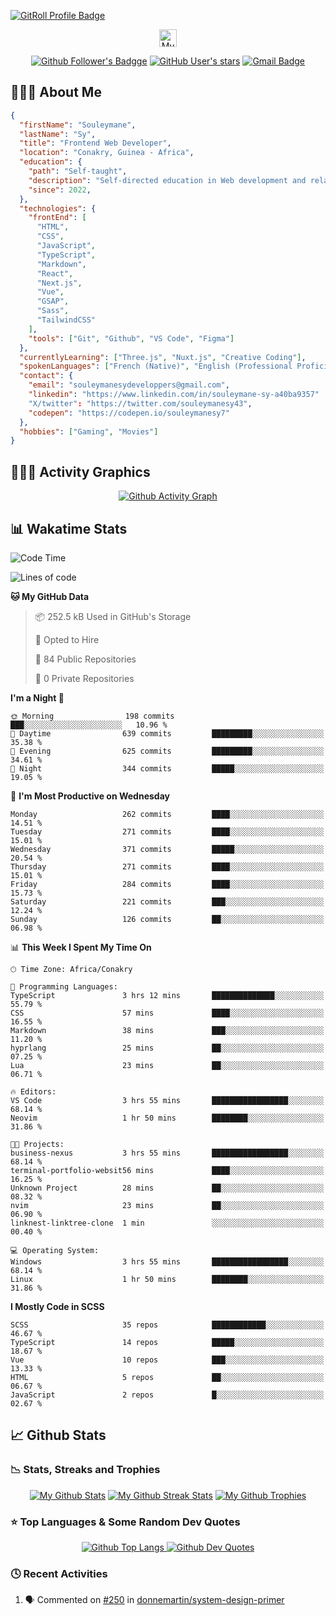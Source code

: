 <!-- Section 1: Customs Banner -->

<!-- <p align="center">
  <a href="https://github.com/SouleymaneSy7/">
    <img src="./assets/my-github-banner.png" /></a>
</p> -->

<a href="https://gitroll.io/profile/uvqwwvT5iUEaaPhkoTAZ5RsU2psV2" target="_blank"><img src="https://gitroll.io/api/badges/profiles/v1/uvqwwvT5iUEaaPhkoTAZ5RsU2psV2?theme=nord" alt="GitRoll Profile Badge"/></a>

<!--  Section 2: Social Badges Icons -->

<p align="center"><a target="_blank"><img src="https://komarev.com/ghpvc/?username=souleymanesy7&color=0d1118&style=for-the-badge&label=PROFILE+VIEWS" alt="My Profile Views Counter" height="28" /></a></p>

<p align="center">
  <a href="https://github.com/SouleymaneSy7" title="My Followers On Github"><img alt="Github Follower's Badgge" src="https://img.shields.io/github/followers/souleymanesy7?style=for-the-badge&logo=github&logoColor=FFF&labelColor=0d1118&color=272932"></a>  
  <a href="https://github.com/SouleymaneSy7?tab=stars" title="My Stars On Github"><img alt="GitHub User's stars" src="https://img.shields.io/github/stars/souleymanesy7?affiliations=OWNER&style=for-the-badge&logo=data%3Aimage%2Fsvg%2Bxml%3Bbase64%2CPHN2ZyB4bWxucz0iaHR0cDovL3d3dy53My5vcmcvMjAwMC9zdmciIHZpZXdCb3g9IjAgMCA1NzYgNTEyIj48IS0tIUZvbnQgQXdlc29tZSBGcmVlIDYuNy4yIGJ5IEBmb250YXdlc29tZSAtIGh0dHBzOi8vZm9udGF3ZXNvbWUuY29tIExpY2Vuc2UgLSBodHRwczovL2ZvbnRhd2Vzb21lLmNvbS9saWNlbnNlL2ZyZWUgQ29weXJpZ2h0IDIwMjUgRm9udGljb25zLCBJbmMuLS0%2BPHBhdGggZmlsbD0iI2ZmZmZmZiIgZD0iTTMxNi45IDE4QzMxMS42IDcgMzAwLjQgMCAyODguMSAwcy0yMy40IDctMjguOCAxOEwxOTUgMTUwLjMgNTEuNCAxNzEuNWMtMTIgMS44LTIyIDEwLjItMjUuNyAyMS43cy0uNyAyNC4yIDcuOSAzMi43TDEzNy44IDMyOSAxMTMuMiA0NzQuN2MtMiAxMiAzIDI0LjIgMTIuOSAzMS4zczIzIDggMzMuOCAyLjNsMTI4LjMtNjguNSAxMjguMyA2OC41YzEwLjggNS43IDIzLjkgNC45IDMzLjgtMi4zczE0LjktMTkuMyAxMi45LTMxLjNMNDM4LjUgMzI5IDU0Mi43IDIyNS45YzguNi04LjUgMTEuNy0yMS4yIDcuOS0zMi43cy0xMy43LTE5LjktMjUuNy0yMS43TDM4MS4yIDE1MC4zIDMxNi45IDE4eiIvPjwvc3ZnPg%3D%3D&label=Github%20Star&labelColor=0d1118&color=272932"></a>
  <a href="mailto:souleymanesyservices@gmail.com" title="Send Me An E-mail"><img alt="Gmail Badge" src="https://img.shields.io/badge/souleymanesyservices%40gmail.com-272932?style=for-the-badge&logo=gmail&logoColor=fff&label=GMAIL&labelColor=0d1118&link=mail" /></a>
</p>

<!-- Section 3: About Me -->

<h2>👨🏾‍💻 About Me</h2>

```json
{
  "firstName": "Souleymane",
  "lastName": "Sy",
  "title": "Frontend Web Developer",
  "location": "Conakry, Guinea - Africa",
  "education": {
    "path": "Self-taught",
    "description": "Self-directed education in Web development and related technologies.",
    "since": 2022,
  },
  "technologies": {
    "frontEnd": [
      "HTML",
      "CSS",
      "JavaScript",
      "TypeScript",
      "Markdown",
      "React",
      "Next.js",
      "Vue",
      "GSAP",
      "Sass",
      "TailwindCSS"
    ],
    "tools": ["Git", "Github", "VS Code", "Figma"]
  },
  "currentlyLearning": ["Three.js", "Nuxt.js", "Creative Coding"],
  "spokenLanguages": ["French (Native)", "English (Professional Proficiency)"],
  "contact": {
    "email": "souleymanesydeveloppers@gmail.com",
    "linkedin": "https://www.linkedin.com/in/souleymane-sy-a40ba9357"
    "X/twitter": "https://twitter.com/souleymanesy43",
    "codepen": "https://codepen.io/souleymanesy7"
  },
  "hobbies": ["Gaming", "Movies"]
}
```

<!-- Section 4: Activity Graphics -->

<h2>🚣🏽‍♂️ Activity Graphics</h2>

<p align="center">
  <a href="https://github.com/ashutosh00710/github-readme-activity-graph">
    <img alt="Github Activity Graph" src="https://github-readme-activity-graph.vercel.app/graph?username=SouleymaneSy7&theme=nord&custom_title=Souleymane%20Activity%20Graphs&hide_border=true&radius=5" />
  </a>
</p>

<!-- Section 5: Wakatime Statistics -->

<h2>📊 Wakatime Stats</h2>

<!--START_SECTION:waka-readme-stats-->
![Code Time](http://img.shields.io/badge/Code%20Time-621%20hrs%2031%20mins-blue)

![Lines of code](https://img.shields.io/badge/From%20Hello%20World%20I%27ve%20Written-286.7%20thousand%20lines%20of%20code-blue)

**🐱 My GitHub Data** 

> 📦 252.5 kB Used in GitHub's Storage 
 > 
> 💼 Opted to Hire
 > 
> 📜 84 Public Repositories 
 > 
> 🔑 0 Private Repositories 
 > 
**I'm a Night 🦉** 

```text
🌞 Morning                198 commits         ███░░░░░░░░░░░░░░░░░░░░░░   10.96 % 
🌆 Daytime                639 commits         █████████░░░░░░░░░░░░░░░░   35.38 % 
🌃 Evening                625 commits         █████████░░░░░░░░░░░░░░░░   34.61 % 
🌙 Night                  344 commits         █████░░░░░░░░░░░░░░░░░░░░   19.05 % 
```
📅 **I'm Most Productive on Wednesday** 

```text
Monday                   262 commits         ████░░░░░░░░░░░░░░░░░░░░░   14.51 % 
Tuesday                  271 commits         ████░░░░░░░░░░░░░░░░░░░░░   15.01 % 
Wednesday                371 commits         █████░░░░░░░░░░░░░░░░░░░░   20.54 % 
Thursday                 271 commits         ████░░░░░░░░░░░░░░░░░░░░░   15.01 % 
Friday                   284 commits         ████░░░░░░░░░░░░░░░░░░░░░   15.73 % 
Saturday                 221 commits         ███░░░░░░░░░░░░░░░░░░░░░░   12.24 % 
Sunday                   126 commits         ██░░░░░░░░░░░░░░░░░░░░░░░   06.98 % 
```


📊 **This Week I Spent My Time On** 

```text
🕑︎ Time Zone: Africa/Conakry

💬 Programming Languages: 
TypeScript               3 hrs 12 mins       ██████████████░░░░░░░░░░░   55.79 % 
CSS                      57 mins             ████░░░░░░░░░░░░░░░░░░░░░   16.55 % 
Markdown                 38 mins             ███░░░░░░░░░░░░░░░░░░░░░░   11.20 % 
hyprlang                 25 mins             ██░░░░░░░░░░░░░░░░░░░░░░░   07.25 % 
Lua                      23 mins             ██░░░░░░░░░░░░░░░░░░░░░░░   06.71 % 

🔥 Editors: 
VS Code                  3 hrs 55 mins       █████████████████░░░░░░░░   68.14 % 
Neovim                   1 hr 50 mins        ████████░░░░░░░░░░░░░░░░░   31.86 % 

🐱‍💻 Projects: 
business-nexus           3 hrs 55 mins       █████████████████░░░░░░░░   68.14 % 
terminal-portfolio-websit56 mins             ████░░░░░░░░░░░░░░░░░░░░░   16.25 % 
Unknown Project          28 mins             ██░░░░░░░░░░░░░░░░░░░░░░░   08.32 % 
nvim                     23 mins             ██░░░░░░░░░░░░░░░░░░░░░░░   06.90 % 
linknest-linktree-clone  1 min               ░░░░░░░░░░░░░░░░░░░░░░░░░   00.40 % 

💻 Operating System: 
Windows                  3 hrs 55 mins       █████████████████░░░░░░░░   68.14 % 
Linux                    1 hr 50 mins        ████████░░░░░░░░░░░░░░░░░   31.86 % 
```

**I Mostly Code in SCSS** 

```text
SCSS                     35 repos            ████████████░░░░░░░░░░░░░   46.67 % 
TypeScript               14 repos            █████░░░░░░░░░░░░░░░░░░░░   18.67 % 
Vue                      10 repos            ███░░░░░░░░░░░░░░░░░░░░░░   13.33 % 
HTML                     5 repos             ██░░░░░░░░░░░░░░░░░░░░░░░   06.67 % 
JavaScript               2 repos             █░░░░░░░░░░░░░░░░░░░░░░░░   02.67 % 
```




<!--END_SECTION:waka-readme-stats-->

<!--START_SECTION:waka-simple-->
<!--END_SECTION:waka-simple-->

<!-- Section 6: Github Statistics and Activities -->

<h2>📈 Github Stats</h2>

<h3>📉 Stats, Streaks and Trophies</h3>

<p align="center">
  <a href="https://github.com/anuraghazra/github-readme-stats">
    <img src="https://github-readme-stats.vercel.app/api?username=souleymanesy7&theme=nord&hide_border=true&show_icons=true&hide=prs" alt="My Github Stats" /></a>
  <a href="https://git.io/streak-stats">
    <img src="https://streak-stats.demolab.com/?user=SouleymaneSy7&theme=nord&hide_border=true&border_radius=5" alt="My Github Streak Stats" /></a>
  <a href="https://github.com/ryo-ma/github-profile-trophy" >
    <img src="https://github-profile-trophy.vercel.app/?username=souleymanesy7&theme=nord&margin-w=3&row=1&column=4" alt="My Github Trophies" /></a>
</p>

<!-- Section 7: Top Languages and Dev Quotes -->

<h3>⭐️ Top Languages & Some Random Dev Quotes</h3>

<p align="center">
  <a href="https://github.com/anuraghazra/github-readme-stats">
    <img alt="Github Top Langs" src="https://github-readme-stats.vercel.app/api/top-langs/?username=SouleymaneSy7&theme=nord&card_width=380&border_color=88C0D0&langs_count=5" />
  </a>
  <a href="https://github.com/PiyushSuthar/github-readme-quotes" >
    <img alt="Github Dev Quotes" src="https://quotes-github-readme.vercel.app/api?type=vertical&theme=nord&border=true" />
  </a>
</p>

<!-- Section 8: Recents Activities -->

<h3>🕓 Recent Activities</h3>

<!--START_SECTION:activity-->
1. 🗣 Commented on [#250](https://github.com/donnemartin/system-design-primer/issues/250#issuecomment-3014064261) in [donnemartin/system-design-primer](https://github.com/donnemartin/system-design-primer)
<!--END_SECTION:activity-->
